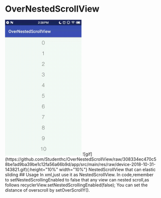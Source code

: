 # OverNestedScrollView
<img src="https://github.com/Studenthc/OverNestedScrollView/raw/308334ec470c58be1ad9ba39be1c12fa56a66b9d/app/src/main/res/raw/device-2018-10-31-143821.gif" width="50%" height="50%">
![gif](https://github.com/Studenthc/OverNestedScrollView/raw/308334ec470c58be1ad9ba39be1c12fa56a66b9d/app/src/main/res/raw/device-2018-10-31-143821.gif){:height="10%" width="10%"}
NestedScrollView that can elastic sliding
## Usage
In xml,just use it as NestedScrollView.  
In code,remember to setNestedScrollingEnabled to false that any view can nested scroll,as follows  
recyclerView.setNestedScrollingEnabled(false);  
You can set the distance of overscroll by setOverScrollY().
